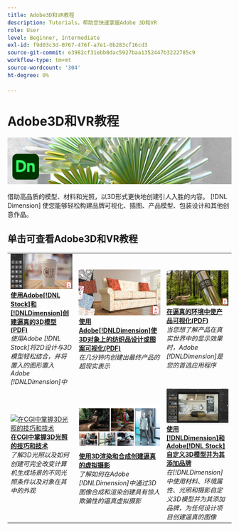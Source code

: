 ```yaml
---
title: Adobe3D和VR教程
description: Tutorials，帮助您快速掌握Adobe 3D和VR
role: User
level: Beginner, Intermediate
exl-id: f9d03c3d-0767-476f-a7e1-0b283cf16cd3
source-git-commit: e3982cf31ebb0dac5927baa1352447b3222785c9
workflow-type: tm+mt
source-wordcount: '304'
ht-degree: 0%

---
```


# Adobe3D和VR教程

![Creative Cloud英雄图像](../assets/Dimenio.jpg)

借助高品质的模型、材料和光照，以3D形式更快地创建引人入胜的内容。 [!DNL Dimension] 使您能够轻松构建品牌可视化、插图、产品模型、包装设计和其他创意作品。

## 单击可查看Adobe3D和VR教程

<table>
<tr>
 <td>
   <a href="assets/CreateRealistic3DMockupswithAdobeStockandDimension.pdf">
      <img alt="使用Adobe[!DNL Stock]和[!DNLDimension]创建逼真的3D模型" src="assets/CreateRealistic3DMockupswithAdobeStockandDimension.jpg" />
   </a>
    <div>
   <a href="assets/CreateRealistic3DMockupswithAdobeStockandDimension.pdf"><strong>使用Adobe[!DNL Stock]和[!DNLDimension]创建逼真的3D模型(PDF)</strong></a>
    </div>
    <em>使用Adobe [!DNL Stock]将2D设计与3D模型轻松结合，并将置入的图形置入Adobe [!DNLDimension]中</em>
    <br>
  </td>
  <td>
   <a href="assets/VisualizeTextileDesignsorPatternson3DObjectswithAdobeDimension.pdf">
      <img alt="使用Adobe[!DNLDimension]可视化3D对象上的纺织品设计或图案" src="assets/VisualizeTextileDesignsorPatternson3DObjectswithAdobeDimension.jpg" />
   </a>
    <div>
   <a href="assets/VisualizeTextileDesignsorPatternson3DObjectswithAdobeDimension.pdf"><strong>使用Adobe[!DNLDimension]使3D对象上的纺织品设计或图案可视化(PDF)</strong></a>
    </div>
    <em>在几分钟内创建出最终产品的超现实表示</em>
    <br>
  </td>
  <td>
   <a href="../cce/assets/VisualizeyourProductinaRealisticEnvironment.pdf">
      <img alt="在真实的环境中可视化您的产品" src="assets/VisualizeyourProductinaRealisticEnvironment.jpg" />
   </a>
    <div>
   <a href="../cce/assets/VisualizeyourProductinaRealisticEnvironment.pdf"><strong>在逼真的环境中使产品可视化(PDF)</strong></a>
    </div>
    <em>当您想了解产品在真实世界中的显示效果时，Adobe [!DNLDimension]是您的首选应用程序</em>
    <br>
  </td>
</tr>
   <tr>
 <td>
   <a href="mastering3dlighting.md">
      <img alt="在CGI中掌握3D光照的技巧和技术" src="assets/Mastering3dlighting_1.gif" />
   </a>
    <div>
   <a href="mastering3dlighting.md"><strong>在CGI中掌握3D光照的技巧和技术</strong></a>
    </div>
    <em>了解3D光照以及如何创建可完全改变计算机生成场景的不同光照条件以及对象在其中的外观</em>
    <br>
  </td>
  <td>
   <a href="photorealistic.md">
      <img alt="使用3D渲染和合成创建逼真的虚拟摄影" src="assets/Photorealistic_TOC.png" />
   </a>
    <div>
   <a href="photorealistic.md"><strong>使用3D渲染和合成创建逼真的虚拟摄影</strong></a>
    </div>
    <em>了解如何在Adobe [!DNLDimension]中通过3D图像合成和渲染创建具有惊人欺骗性的逼真虚拟摄影</em>
    <br>
  </td>
  <td>
   <a href="3ddimensionstock.md">
      <img alt="使用[!DNLDimension]和Adobe[!DNL Stock]自定义3D模型并为其添加品牌" src="assets/3ddimensionstock.jpg" />
   </a>
    <div>
   <a href="3ddimensionstock.md"><strong>使用[!DNLDimension]和Adobe[!DNL Stock]自定义3D模型并为其添加品牌</strong></a>
    </div>
    <em>在[!DNLDimension]中使用材料、环境属性、光照和摄影自定义3D模型并为其添加品牌，为任何设计项目创建逼真的图像</em>
    <br>
  </td>
</tr>
</table>
